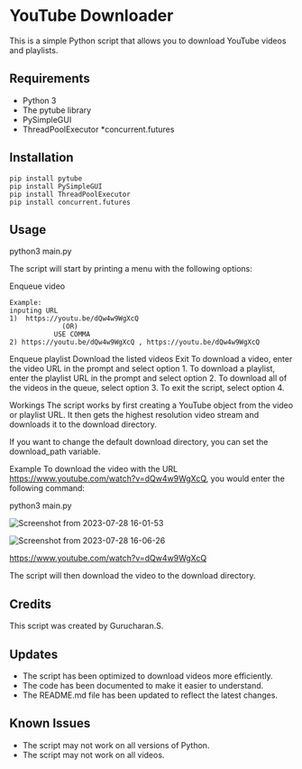 # YouTube Downloader

This is a simple Python script that allows you to download YouTube videos and playlists.

## Requirements

* Python 3
* The pytube library
* PySimpleGUI
* ThreadPoolExecutor
*concurrent.futures

## Installation
```
pip install pytube
pip install PySimpleGUI
pip install ThreadPoolExecutor
pip install concurrent.futures
```


## Usage

python3 main.py

The script will start by printing a menu with the following options:

Enqueue video
```
Example: 
inputing URL 
1)  https://youtu.be/dQw4w9WgXcQ
             (OR)
           USE COMMA 
2) https://youtu.be/dQw4w9WgXcQ , https://youtu.be/dQw4w9WgXcQ
```
Enqueue playlist
Download the listed videos
Exit
To download a video, enter the video URL in the prompt and select option 1. To download a playlist, enter the playlist URL in the prompt and select option 2. To download all of the videos in the queue, select option 3. To exit the script, select option 4.

Workings
The script works by first creating a YouTube object from the video or playlist URL. It then gets the highest resolution video stream and downloads it to the download directory.

If you want to change the default download directory, you can set the download_path variable.

Example
To download the video with the URL https://www.youtube.com/watch?v=dQw4w9WgXcQ, you would enter the following command:

python3 main.py


![Screenshot from 2023-07-28 16-01-53](https://github.com/GurucharanSavanth/Youtube_Downloder/assets/70633240/813118ed-445e-4659-b471-c82ac15d1f6b)

![Screenshot from 2023-07-28 16-06-26](https://github.com/GurucharanSavanth/Youtube_Downloder/assets/70633240/f97b2586-3ed0-4d07-9d98-8241fe2639ca)

https://www.youtube.com/watch?v=dQw4w9WgXcQ


The script will then download the video to the download directory.

## Credits

This script was created by Gurucharan.S.


## Updates

* The script has been optimized to download videos more efficiently.
* The code has been documented to make it easier to understand.
* The README.md file has been updated to reflect the latest changes.

## Known Issues

* The script may not work on all versions of Python.
* The script may not work on all videos.

